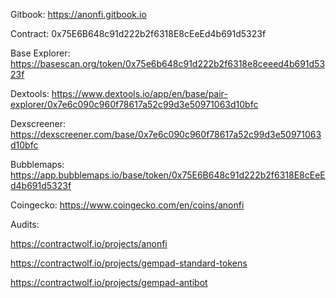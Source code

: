 Gitbook:
https://anonfi.gitbook.io

Contract: 0x75E6B648c91d222b2f6318E8cEeEd4b691d5323f

Base Explorer: https://basescan.org/token/0x75e6b648c91d222b2f6318e8ceeed4b691d5323f

Dextools: https://www.dextools.io/app/en/base/pair-explorer/0x7e6c090c960f78617a52c99d3e50971063d10bfc

Dexscreener: https://dexscreener.com/base/0x7e6c090c960f78617a52c99d3e50971063d10bfc

Bubblemaps: https://app.bubblemaps.io/base/token/0x75E6B648c91d222b2f6318E8cEeEd4b691d5323f

Coingecko: https://www.coingecko.com/en/coins/anonfi

Audits:

https://contractwolf.io/projects/anonfi

https://contractwolf.io/projects/gempad-standard-tokens

https://contractwolf.io/projects/gempad-antibot
